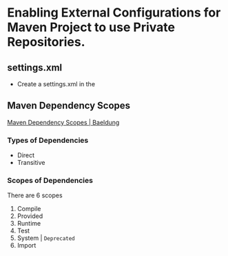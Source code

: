 # Enabling External Configurations for Maven Project to use Private Repositories.

## settings.xml

- Create a settings.xml in the 




## Maven Dependency Scopes

[Maven Dependency Scopes | Baeldung](https://www.baeldung.com/maven-dependency-scopes)

### Types of Dependencies

- Direct 
- Transitive

### Scopes of Dependencies

There are 6 scopes

1. Compile
2. Provided
3. Runtime
4. Test
5. System | `Deprecated`
6. Import